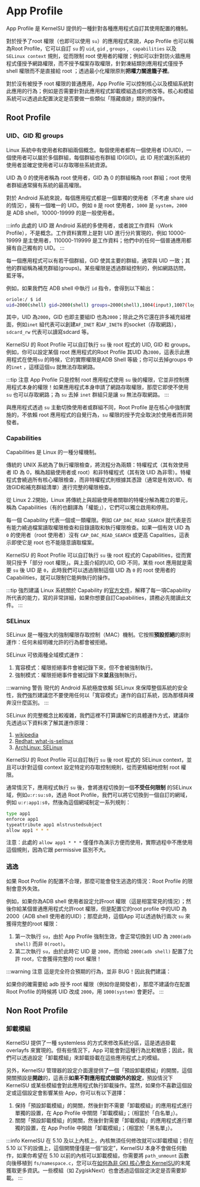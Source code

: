 # App Profile

App Profile 是 KernelSU 提供的一種針對各種應用程式自訂其使用配置的機制。

對於授予了root 權限（也即可以使用 `su`）的應用程式來說，App Profile 也可以稱為Root Profile，它可以自訂 `su` 的 `uid`, `gid` , `groups` , ` capabilities` 以及 `SELinux context` 規則，從而限制 root 使用者的權限；例如可以針對防火牆應用程式僅授予網路權限，而不授予檔案存取權限，針對凍結類別應用程式僅授予 shell 權限而不是直接給 root ；透過最小化權限原則**把權力關進籠子裡**。

對於沒有被授予 root 權限的普通應用，App Profile 可以控制核心以及模組系統對此應用的行為；例如是否需要針對此應用程式卸載模組造成的修改等。核心和模組系統可以透過此配置決定是否要做一些類似「隱藏痕跡」類別的操作。

## Root Profile

### UID、GID 和 groups

Linux 系統中有使用者和群組兩個概念。每個使用者都有一個使用者 ID(UID)，一個使用者可以屬於多個群組，每個群組也有群組 ID(GID)。此 ID 用於識別系統的使用者並確定使用者可以存取哪些系統資源。

UID 為 0 的使用者稱為 root 使用者，GID 為 0 的群組稱為 root 群組；root 使用者群組通常擁有系統的最高權限。

對於 Android 系統來說，每個應用程式都是一個單獨的使用者（不考慮 share uid 的情況），擁有一個唯一的 UID。例如 `0` 是 root 使用者，`1000` 是 `system`，`2000` 是 ADB shell，10000-19999 的是一般使用者。

:::info
此處的 UID 跟 Android 系統的多使用者，或者說工作資料（Work Profile），不是概念。工作資料實際上是對 UID 進行分片實現的，例如 10000-19999 是主使用者，110000-119999 是工作資料；他們中的任何一個普通應用都擁有自己獨有的 UID。
:::

每一個應用程式可以有若干個群組，GID 使其主要的群組，通常與 UID 一致；其他的群組稱為補充群組(groups)。某些權限是透過群組控制的，例如網路訪問，藍牙等。

例如，如果我們在 ADB shell 中執行 `id` 指令，會得到以下輸出：

```sh
oriole:/ $ id
uid=2000(shell) gid=2000(shell) groups=2000(shell),1004(input),1007(log),1011(adb),1015(sdcard_rw),1028(sdcard_r),1078(ext_data_ww) (ext_obb_rw),3001(net_bt_admin),3002(net_bt),3003(inet),3006(net_bw_stats),3009(readproc),3011(uhid),3012(readreadtracefs:s05:
```

其中，UID 為`2000`，GID 也即主要組ID 也為`2000`；除此之外它還在許多補充組裡面，例如`inet` 組代表可以創建`AF_INET` 和`AF_INET6` 的socket（存取網路），`sdcard_rw` 代表可以讀寫sdcard 等。

KernelSU 的 Root Profile 可以自訂執行 `su` 後 root 程式的 UID, GID 和 groups。例如，你可以設定某個 root 應用程式的Root Profile 其UID 為`2000`，這表示此應用程式在使用`su` 的時候，它的實際權限是ADB Shell 等級；你可以去掉groups 中的`inet` ，這樣這個`su` 就無法存取網路。

:::tip 注意
App Profile 只是控制 root 應用程式使用 `su` 後的權限，它並非控制應用程式本身的權限！如果應用程式本身申請了網路存取權限，那麼它即使不使用 `su` 也可以存取網路；為 `su` 去掉 `inet` 群組只是讓 `su` 無法存取網路。
:::

與應用程式透過 `su` 主動切換使用者或群組不同，Root Profile 是在核心中強制實施的，不依賴 root 應用程式的自覺行為，`su` 權限的授予完全取決於使用者而非開發者。

### Capabilities

Capabilities 是 Linux 的一種分權機制。

傳統的 UNIX 系統為了執行權限檢查，將流程分為兩類：特權程式（其有效使用者 ID 為 0，稱為超級使用者或 root）和非特權程式（其有效 UID 為非零）。特權程式會繞過所有核心權限檢查，而非特權程式則根據其憑證（通常是有效UID、有效GID和補充群組清單）進行完整的權限檢查。

從 Linux 2.2開始，Linux 將傳統上與超級使用者關聯的特權分解為獨立的單元，稱為 Capabilities（有的也翻譯為「權能」），它們可以獨立啟用和停用。

每一個 Capability 代表一個或一類權限。例如 `CAP_DAC_READ_SEARCH` 就代表是否有能力繞過檔案讀取權限檢查和目錄讀取和執行權限檢查。如果一個有效 UID 為 `0` 的使用者（root 使用者）沒有 `CAP_DAC_READ_SEARCH` 或更高 Capalities，這表示即使它是 root 也不能​​隨意讀取檔案。

KernelSU 的 Root Profile 可以自訂執行 `su` 後 root 程式的 Capabilities，從而實現只授予「部分 root 權限」。與上面介紹的UID, GID 不同，某些 root 應用就是需要 `su` 後 UID 是 `0`，此時我們可以透過限制這個 UID 為 `0` 的 root 使用者的 Capabilities，就可以限制它能夠執行的操作。

:::tip 強烈建議
Linux 系統關於 Capability 的[官方文件](https://man7.org/linux/man-pages/man7/capabilities.7.html)，解釋了每一項Capability 所代表的能力，寫的非常詳細，如果你想要自訂Capabilities，請務必先閱讀此文件。
:::

### SELinux

SELinux 是一種強大的強制權限存取控制（MAC）機制。它按照**預設拒絕**的原則運作：任何未經明確允許的行為都會被拒絕。

SELinux 可依兩種全域模式運作：

1. 寬容模式：權限拒絕事件會被記錄下來，但不會被強制執行。
2. 強制模式：權限拒絕事件會被記錄下來**並且**強制執行。

:::warning 警告
現代的 Android 系統極度依賴 SELinux 來保障整個系統的安全性，我們強烈建議您不要使用任何以「寬容模式」運作的自訂系統，因為那樣與裸奔沒什麼區別。
:::

SELinux 的完整概念比較複雜，我們這裡不打算講解它的具體運作方式，建議你先透過以下資料來了解其運作原理：

1. [wikipedia](https://en.wikipedia.org/wiki/Security-Enhanced_Linux)
2. [Redhat: what-is-selinux](https://www.redhat.com/en/topics/linux/what-is-selinux)
3. [ArchLinux: SELinux](https://wiki.archlinux.org/title/SELinux)

KernelSU 的 Root Profile 可以自訂執行 `su` 後 root 程式的 SELinux context，並且可以針對這個 context 設定特定的存取控制規則，從而更精細地控制 root 權限。

通常情況下，應用程式執行 `su` 後，會將進程切換到一個**不受任何限制** 的SELinux 域，例如`u:r:su:s0`，透過 Root Profile，我們可以將它切換到一個自訂的網域，例如 `u:r:app1:s0`，然後為這個網域制定一系列規則：

```sh
type app1
enforce app1
typeattribute app1 mlstrustedsubject
allow app1 * * *
```

注意：此處的 `allow app1 * * *` 僅僅作為演示方便而使用，實際過程中不應使用這個規則，因為它跟 permissive 區別不大。

### 逃逸

如果 Root Profile 的配置不合理，那麼可能會發生逃逸的情況：Root Profile 的限制會意外失效。

例如，如果你為ADB shell 使用者設定允許root 權限（這是相當常見的情況）；然後你給某個普通應用程式允許root 權限，但是配置它的root profile 中的UID 為2000（ADB shell 使用者的UID）；那麼此時，這個App 可以透過執行兩次 `su` 來獲得完整的root 權限：

1. 第一次執行 `su`，由於 App Profile 強制生效，會正常切換到 UID 為 `2000(adb shell)` 而非 `0(root)`。
2. 第二次執行 `su`，由於此時它 UID 是 `2000`，而你給 `2000(adb shell)` 配置了允許 root，它會獲得完整的 root 權限！

:::warning 注意
這是完全符合預期的行為，並非 BUG！因此我們建議：

如果你的確需要給 adb 授予 root 權限（例如你是開發者），那麼不建議你在配置 Root Profile 的時候將 UID 改成 `2000`，用 `1000(system)` 會更好。
:::

## Non Root Profile

### 卸載模組

KernelSU 提供了一種 systemless 的方式來修改系統分區，這是透過掛載 overlayfs 來實現的。但有些情況下，App 可能會對這種行為比較敏感；因此，我們可以透過設定「卸載模組」來卸載掛載在這些應用程式上的模組。

另外，KernelSU 管理器的設定介面還提供了一個「預設卸載模組」的開關，這個開關預設是**開啟**的，這表示**如果不對應用程式做額外的設定**，預設情況下 KernelSU 或某些模組會對此應用程式執行卸載操作。當然，如果你不喜歡這個設定或這個設定會影響某些 App，你可以有以下選擇：

1. 保持「預設卸載模組」的開關，然後針對不需要「卸載模組」的應用程式進行單獨的設置，在 App Profile 中關閉「卸載模組」；（相當於「白名單」）。
2. 關閉「預設卸載模組」的開關，然後針對需要「卸載模組」的應用程式進行單獨的設置，在 App Profile 中開啟「卸載模組」；（相當於「黑名單」）。

:::info
KernelSU 在 5.10 及以上內核上，內核無須任何修改就可以卸載模組；但在 5.10 以下的設備上，這個開關僅僅是一個“設定”，KernelSU 本身不會做任何動作，如果你希望在 5.10 以前的內核可以卸載模組，你需要將 `path_unmount` 函數向後移植到 `fs/namespace.c`，您可以在[如何為非 GKI 核心整合 KernelSU](/zh_TW/guide/how-to-integrate-for-non-gki.html)的末尾獲取更多資訊。一些模組（如 ZygiskNext）也會透過這個設定決定是否需要卸載。
:::